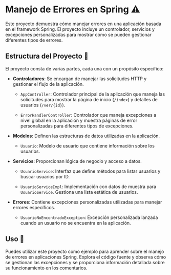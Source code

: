 # Manejo de Errores en Spring ⚠️

Este proyecto demuestra cómo manejar errores en una aplicación basada en el framework Spring. El proyecto incluye un controlador, servicios y excepciones personalizadas para mostrar cómo se pueden gestionar diferentes tipos de errores.

## Estructura del Proyecto 📄

El proyecto consta de varias partes, cada una con un propósito específico:

- **Controladores**: Se encargan de manejar las solicitudes HTTP y gestionar el flujo de la aplicación.

  - `AppController`: Controlador principal de la aplicación que maneja las solicitudes para mostrar la página de inicio (`/index`) y detalles de usuarios (`/ver/{id}`).

  - `ErrorHandlerController`: Controlador que maneja excepciones a nivel global en la aplicación y muestra páginas de error personalizadas para diferentes tipos de excepciones.

- **Modelos**: Definen las estructuras de datos utilizadas en la aplicación.

  - `Usuario`: Modelo de usuario que contiene información sobre los usuarios.

- **Servicios**: Proporcionan lógica de negocio y acceso a datos.

  - `UsuarioService`: Interfaz que define métodos para listar usuarios y buscar usuarios por ID.

  - `UsuarioServiceImpl`: Implementación con datos de muestra para `UsuarioService`. Gestiona una lista estática de usuarios.

- **Errores**: Contiene excepciones personalizadas utilizadas para manejar errores específicos.

  - `UsuarioNoEncontradoException`: Excepción personalizada lanzada cuando un usuario no se encuentra en la aplicación.

## Uso 🧐

Puedes utilizar este proyecto como ejemplo para aprender sobre el manejo de errores en aplicaciones Spring. Explora el código fuente y observa cómo se gestionan las excepciones y se proporciona información detallada sobre su funcionamiento en los comentarios.

